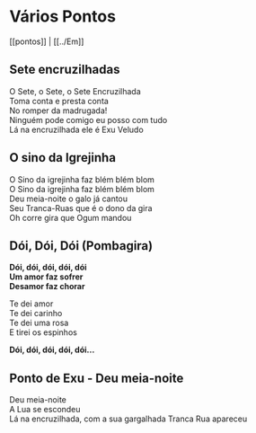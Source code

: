 # Vários Pontos
[[pontos]] | [[../Em]]

## Sete encruzilhadas

O Sete, o Sete, o Sete Encruzilhada  
Toma conta e presta conta  
No romper da madrugada!  
Ninguém pode comigo eu posso com tudo  
Lá na encruzilhada ele é Exu Veludo  

## O sino da Igrejinha

O Sino da igrejinha faz blém blém blom  
O Sino da igrejinha faz blém blém blom  
Deu meia-noite o galo já cantou  
Seu Tranca-Ruas que é o dono da gira  
Oh corre gira que Ogum mandou  

## Dói, Dói, Dói (Pombagira)

**Dói, dói, dói, dói, dói  
Um amor faz sofrer  
Desamor faz chorar**  

Te dei amor  
Te dei carinho  
Te dei uma rosa  
E tirei os espinhos  

**Dói, dói, dói, dói, dói...**  

## Ponto de Exu - Deu meia-noite

 Deu meia-noite  
 A Lua se escondeu  
 Lá na encruzilhada, com a sua gargalhada
 Tranca Rua apareceu
